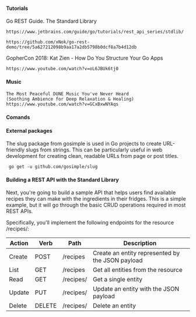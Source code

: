 #### Tutorials

Go REST Guide. The Standard Library

    https://www.jetbrains.com/guide/go/tutorials/rest_api_series/stdlib/
    
    https://github.com/xNok/go-rest-demo/tree/5a627212098b9aa17a2db5798b0dcf8a7b4d12db

GopherCon 2018: Kat Zien - How Do You Structure Your Go Apps


    https://www.youtube.com/watch?v=oL6JBUk6tj0

#### Music

    The Most Peaceful DUNE Music You've Never Heard 
    (Soothing Ambience for Deep Relaxation & Healing)
    https://www.youtube.com/watch?v=GCxBxwNYAqs

#### Comands

#### External packages

The slug package from gosimple is used in Go projects to create
URL-friendly slugs from strings. This can be particularly useful in web
development for creating clean, readable URLs from page or post titles.
    
     go get -u github.com/gosimple/slug



#### Building a REST API with the Standard Library

Next, you're going to build a sample API that helps users find available
recipes they can make with the ingredients in their fridges. This is a
simple example, but it will go through the basic CRUD operations
required in most REST APIs.

Specifically, you'll implement the following endpoints for the resource /recipes/:


| Action | Verb   | Path           | Description                             |
|--------|--------|----------------|-----------------------------------------|
| Create | POST   | /recipes       | Create an entity represented by the JSON payload |
| List   | GET    | /recipes       | Get all entities from the resource      |
| Read   | GET    | /recipes/<id>  | Get a single entity                     |
| Update | PUT    | /recipes/<id>  | Update an entity with the JSON payload  |
| Delete | DELETE | /recipes/<id>  | Delete an entity                        |
